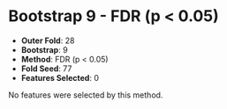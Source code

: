 # Bootstrap 9 - FDR (p < 0.05)

- **Outer Fold**: 28
- **Bootstrap**: 9
- **Method**: FDR (p < 0.05)
- **Fold Seed**: 77
- **Features Selected**: 0

No features were selected by this method.
